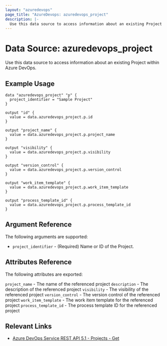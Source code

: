 ```yaml
---
layout: "azuredevops"
page_title: "AzureDevops: azuredevops_project"
description: |-
  Use this data source to access information about an existing Project within Azure DevOps.
---
```


# Data Source: azuredevops_project

Use this data source to access information about an existing Project within Azure DevOps.

## Example Usage

```hcl
data "azuredevops_project" "p" {
  project_identifier = "Sample Project"
}

output "id" {
  value = data.azuredevops_project.p.id
}

output "project_name" {
  value = data.azuredevops_project.p.project_name
}

output "visibility" {
  value = data.azuredevops_project.p.visibility
}

output "version_control" {
  value = data.azuredevops_project.p.version_control
}

output "work_item_template" {
  value = data.azuredevops_project.p.work_item_template
}

output "process_template_id" {
  value = data.azuredevops_project.p.process_template_id
}
```

## Argument Reference

The following arguments are supported:

- `project_identifier` - (Required) Name or ID of the Project.

## Attributes Reference

The following attributes are exported:

`project_name` - The name of the referenced project
`description` - The description of the referenced project
`visibility` - The visibility of the referenced project
`version_control` - The version control of the referenced project
`work_item_template` - The work item template for the referenced project
`process_template_id` - The process template ID for the referenced project

## Relevant Links

- [Azure DevOps Service REST API 5.1 - Projects - Get](https://docs.microsoft.com/en-us/rest/api/azure/devops/core/projects/get?view=azure-devops-rest-5.1)
